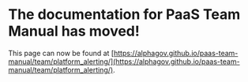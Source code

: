 
# The documentation for PaaS Team Manual has moved!
This page can now be found at [https://alphagov.github.io/paas-team-manual/team/platform_alerting/](https://alphagov.github.io/paas-team-manual/team/platform_alerting/).
